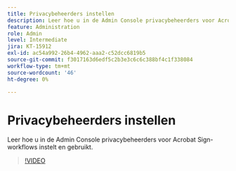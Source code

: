 ```yaml
---
title: Privacybeheerders instellen
description: Leer hoe u in de Admin Console privacybeheerders voor Acrobat Sign-workflows instelt en gebruikt
feature: Administration
role: Admin
level: Intermediate
jira: KT-15912
exl-id: ac54a992-26b4-4962-aaa2-c52dcc6819b5
source-git-commit: f3017163d6edf5c2b3e3c6c6c388bf4c1f338084
workflow-type: tm+mt
source-wordcount: '46'
ht-degree: 0%

---
```


# Privacybeheerders instellen

Leer hoe u in de Admin Console privacybeheerders voor Acrobat Sign-workflows instelt en gebruikt.

>[!VIDEO](https://video.tv.adobe.com/v/3432695?quality=12&learn=on&hidetitle=true)
